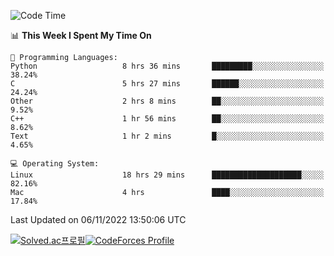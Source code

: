 
<!--START_SECTION:waka-->
![Code Time](http://img.shields.io/badge/Code%20Time-2%2C085%20hrs%2016%20mins-blue)

📊 **This Week I Spent My Time On** 

```text
💬 Programming Languages: 
Python                   8 hrs 36 mins       █████████░░░░░░░░░░░░░░░░   38.24% 
C                        5 hrs 27 mins       ██████░░░░░░░░░░░░░░░░░░░   24.24% 
Other                    2 hrs 8 mins        ██░░░░░░░░░░░░░░░░░░░░░░░   9.52% 
C++                      1 hr 56 mins        ██░░░░░░░░░░░░░░░░░░░░░░░   8.62% 
Text                     1 hr 2 mins         █░░░░░░░░░░░░░░░░░░░░░░░░   4.65%

💻 Operating System: 
Linux                    18 hrs 29 mins      ████████████████████░░░░░   82.16% 
Mac                      4 hrs               ████░░░░░░░░░░░░░░░░░░░░░   17.84%

```


 Last Updated on 06/11/2022 13:50:06 UTC
<!--END_SECTION:waka-->
[![Solved.ac프로필](http://mazassumnida.wtf/api/generate_badge?boj=hckim96)](https://solved.ac/hckim96)[![CodeForces Profile](https://cf.leed.at?id=hckim96)](https://codeforces.com/profile/hckim96)
